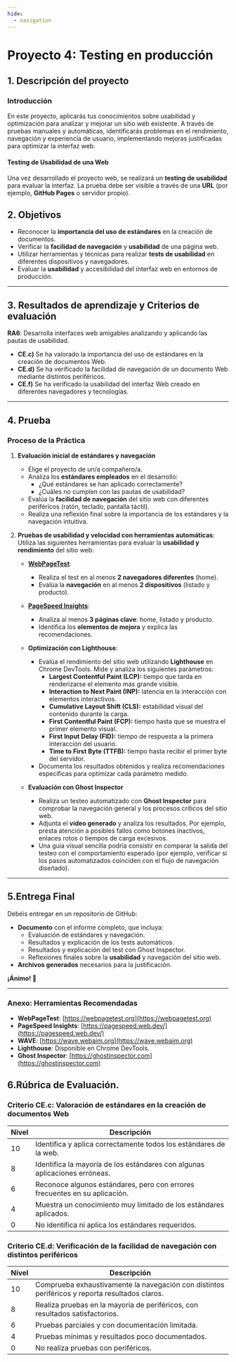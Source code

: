 ```yaml
---
hide:
  - navigation
---
```

# **Proyecto 4: Testing en producción**
## **1. Descripción del proyecto**

### Introducción
En este proyecto, aplicarás tus conocimientos sobre usabilidad y optimización para analizar y mejorar un sitio web existente. A través de pruebas manuales y automáticas, identificarás problemas en el rendimiento, navegación y experiencia de usuario, implementando mejoras justificadas para optimizar la interfaz web.

#### Testing de Usabilidad de una Web
Una vez desarrollado el proyecto web, se realizará un **testing de usabilidad** para evaluar la interfaz. La prueba debe ser visible a través de una **URL** (por ejemplo, **GitHub Pages** o servidor propio).


## 2. Objetivos
- Reconocer la **importancia del uso de estándares** en la creación de documentos.
- Verificar la **facilidad de navegación** y **usabilidad** de una página web.
- Utilizar herramientas y técnicas para realizar **tests de usabilidad** en diferentes dispositivos y navegadores.
- Evaluar la **usabilidad** y accesibilidad del interfaz web en entornos de producción.

---

## 3. Resultados de aprendizaje y Criterios de evaluación
**RA6**: Desarrolla interfaces web amigables analizando y aplicando las pautas de usabilidad.

- **CE.c)** Se ha valorado la importancia del uso de estándares en la creación de documentos Web.
- **CE.d)** Se ha verificado la facilidad de navegación de un documento Web mediante distintos periféricos.
- **CE.f)** Se ha verificado la usabilidad del interfaz Web creado en diferentes navegadores y tecnologías.

---

## 4. Prueba

### Proceso de la Práctica

1. **Evaluación inicial de estándares y navegación**

    - Elige el proyecto de un/a compañero/a.
    - Analiza los **estándares empleados** en el desarrollo:
        - ¿Qué estándares se han aplicado correctamente?
        - ¿Cuáles no cumplen con las pautas de usabilidad?
    - Evalúa la **facilidad de navegación** del sitio web con diferentes periféricos (ratón, teclado, pantalla táctil).
    - Realiza una reflexión final sobre la importancia de los estándares y la navegación intuitiva.

2. **Pruebas de usabilidad y velocidad con herramientas automáticas**: Utiliza las siguientes herramientas para evaluar la **usabilidad y rendimiento** del sitio web:

   - **[WebPageTest](https://webpagetest.org)**:
      - Realiza el test en al menos **2 navegadores diferentes** (home).
      - Evalúa la **navegación** en al menos **2 dispositivos** (listado y producto).
     
   - **[PageSpeed Insights](https://pagespeed.web.dev/)**:  
      - Analiza al menos **3 páginas clave**: home, listado y producto.
      - Identifica los **elementos de mejora** y explica las recomendaciones.
   
   - **Optimización con Lighthouse**:
      - Evalúa el rendimiento del sitio web utilizando **Lighthouse** en Chrome DevTools. Mide y analiza los siguientes parámetros:
         - **Largest Contentful Paint (LCP):** tiempo que tarda en renderizarse el elemento más grande visible.
         - **Interaction to Next Paint (INP):** latencia en la interacción con elementos interactivos.
         - **Cumulative Layout Shift (CLS):** estabilidad visual del contenido durante la carga.
         - **First Contentful Paint (FCP):** tiempo hasta que se muestra el primer elemento visual.
         - **First Input Delay (FID):** tiempo de respuesta a la primera interacción del usuario.
         - **Time to First Byte (TTFB):** tiempo hasta recibir el primer byte del servidor. 
     - Documenta los resultados obtenidos y realiza recomendaciones específicas para optimizar cada parámetro medido.
     
   - **Evaluación con Ghost Inspector**
      - Realiza un testeo automatizado con **Ghost Inspector** para comprobar la navegación general y los procesos críticos del sitio web. 
      - Adjunta el **video generado** y analiza los resultados. Por ejemplo, presta atención a posibles fallos como botones inactivos, enlaces rotos o tiempos de carga excesivos. 
      - Una guía visual sencilla podría consistir en comparar la salida del testeo con el comportamiento esperado (por ejemplo, verificar si los pasos automatizados coinciden con el flujo de navegación diseñado).
---

## 5.Entrega Final
Debéis entregar en un repositorío de GitHub:

- **Documento** con el informe completo, que incluya:
    - Evaluación de estándares y navegación.
    - Resultados y explicación de los tests automáticos.
    - Resultados y explicación del test con Ghost Inspector.
    - Reflexiones finales sobre la **usabilidad** y navegación del sitio web.
- **Archivos generados** necesarios para la justificación.

**¡Ánimo! 🖖**

---

### Anexo: Herramientas Recomendadas
- **WebPageTest**: [https://webpagetest.org](https://webpagetest.org)
- **PageSpeed Insights**: [https://pagespeed.web.dev/](https://pagespeed.web.dev/)
- **WAVE**: [https://wave.webaim.org](https://wave.webaim.org)
- **Lighthouse**: Disponible en Chrome DevTools.
- **Ghost Inspector**: [https://ghostinspector.com](https://ghostinspector.com)  

## 6.Rúbrica de Evaluación.

### **Criterio CE.c: Valoración de estándares en la creación de documentos Web**
| Nivel | Descripción                                                                |
|-------|----------------------------------------------------------------------------|
| 10    | Identifica y aplica correctamente todos los estándares de la web.          |
| 8     | Identifica la mayoría de los estándares con algunas aplicaciones erróneas. |
| 6     | Reconoce algunos estándares, pero con errores frecuentes en su aplicación. |
| 4     | Muestra un conocimiento muy limitado de los estándares aplicados.          |
| 0     | No identifica ni aplica los estándares requeridos.                         |

### **Criterio CE.d: Verificación de la facilidad de navegación con distintos periféricos**
| Nivel | Descripción                                                                 |
|-------|-----------------------------------------------------------------------------|
| 10    | Comprueba exhaustivamente la navegación con distintos periféricos y reporta resultados claros. |
| 8     | Realiza pruebas en la mayoría de periféricos, con resultados satisfactorios. |
| 6     | Pruebas parciales y con documentación limitada.                             |
| 4     | Pruebas mínimas y resultados poco documentados.                             |
| 0     | No realiza pruebas con periféricos.                                         |


